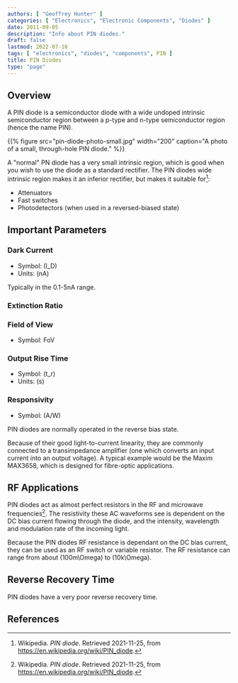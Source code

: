 ```yaml
---
authors: [ "Geoffrey Hunter" ]
categories: [ "Electronics", "Electronic Components", "Diodes" ]
date: 2011-09-05
description: "Info about PIN diodes."
draft: false
lastmod: 2022-07-16
tags: [ "electronics", "diodes", "components", PIN ]
title: PIN Diodes
type: "page"
---
```


## Overview

A PIN diode is a semiconductor diode with a wide undoped intrinsic semiconductor region between a p-type and n-type semiconductor region (hence the name PIN).

{{% figure src="pin-diode-photo-small.jpg" width="200" caption="A photo of a small, through-hole PIN diode." %}}

A "normal" PN diode has a very small intrinsic region, which is good when you wish to use the diode as a standard rectifier. The PIN diodes wide intrinsic region makes it an inferior rectifier, but makes it suitable for[^bib-wikip-pin-diode]:

* Attenuators
* Fast switches
* Photodetectors (when used in a reversed-biased state)

## Important Parameters

### Dark Current

* Symbol: \(I_D\)
* Units: \(nA\)

Typically in the 0.1-5nA range.

### Extinction Ratio

### Field of View

* Symbol: FoV

### Output Rise Time

* Symbol: \(t_r\)
* Units: \(s\)

### Responsivity
* Symbol: \(A/W\)

PIN diodes are normally operated in the reverse bias state.

Because of their good light-to-current linearity, they are commonly connected to a transimpedance amplifier (one which converts an input current into an output voltage). A typical example would be the Maxim MAX3658, which is designed for fibre-optic applications.

## RF Applications

PIN diodes act as almost perfect resistors in the RF and microwave frequencies[^bib-wikip-pin-diode]. The resistivity these AC waveforms see is dependent on the DC bias current flowing through the diode, and the intensity, wavelength and modulation rate of the incoming light.

Because the PIN diodes RF resistance is dependant on the DC bias current, they can be used as an RF switch or variable resistor. The RF resistance can range from about \(100m\Omega\) to \(10k\Omega\).

## Reverse Recovery Time

PIN diodes have a very poor reverse recovery time.

## References

[^bib-wikip-pin-diode]:  Wikipedia. _PIN diode_. Retrieved 2021-11-25, from https://en.wikipedia.org/wiki/PIN_diode.
